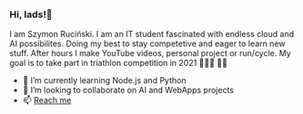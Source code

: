 ### Hi, lads!👋
I am Szymon Ruciński. I am an IT student fascinated with endless cloud and AI possibilites. Doing my best to stay competetive and eager to learn new stuff. After hours I make YouTube videos, personal project or run/cycle. My goal is to take part in triathlon competition in 2021 🥈🏃‍♂️ 🚴‍♀️

- 🌱 I’m currently learning Node.js and Python
- 👯 I’m looking to collaborate on AI and WebApps projects
- 📫 [Reach me](https://www.szymonrucinski.pl)
